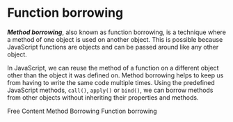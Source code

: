 # Function borrowing

**_Method borrowing_**, also known as function borrowing, is a technique where a method of one object is used on another object. This is possible because JavaScript functions are objects and can be passed around like any other object.

In JavaScript, we can reuse the method of a function on a different object other than the object it was defined on. Method borrowing helps to keep us from having to write the same code multiple times. Using the predefined JavaScript methods, `call()`, `apply()` or `bind()`, we can borrow methods from other objects without inheriting their properties and methods.

<ResourceGroupTitle>Free Content</ResourceGroupTitle>
<BadgeLink colorScheme='yellow' badgeText='Read' href='https://www.educative.io/answers/what-is-method-borrowing'>Method Borrowing</BadgeLink>
<BadgeLink colorScheme="yellow" badgeText="Read" href="https://medium.com/@ensallee/function-borrowing-in-javascript-4bd671e9d7b4">Function borrowing</BadgeLink>